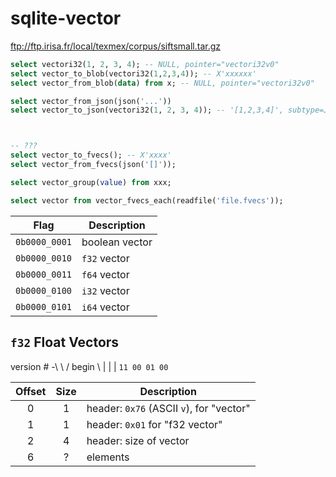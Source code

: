 # sqlite-vector

ftp://ftp.irisa.fr/local/texmex/corpus/siftsmall.tar.gz

```sql
select vectori32(1, 2, 3, 4); -- NULL, pointer="vectori32v0"
select vector_to_blob(vectori32(1,2,3,4)); -- X'xxxxxx'
select vector_from_blob(data) from x; -- NULL, pointer="vectori32v0"

select vector_from_json(json('...'))
select vector_to_json(vectori32(1, 2, 3, 4)); -- '[1,2,3,4]', subtype=J



-- ???
select vector_to_fvecs(); -- X'xxxx'
select vector_from_fvecs(json('[]'));

select vector_group(value) from xxx;

select vector from vector_fvecs_each(readfile('file.fvecs'));
```

|     Flag      | Description    |
| :-----------: | -------------- |
| `0b0000_0001` | boolean vector |
| `0b0000_0010` | `f32` vector   |
| `0b0000_0011` | `f64` vector   |
| `0b0000_0100` | `i32` vector   |
| `0b0000_0101` | `i64` vector   |

## `f32` Float Vectors

version # -\ \ /
begin \ | | |
`11 00 01 00`

| Offset | Size | Description                              |
| :----: | :--: | ---------------------------------------- |
|   0    |  1   | header: `0x76` (ASCII `v`), for "vector" |
|   1    |  1   | header: `0x01` for "f32 vector"          |
|   2    |  4   | header: size of vector                   |
|   6    |  ?   | elements                                 |
